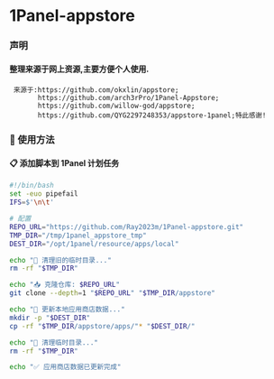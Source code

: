 # 1Panel-appstore

### 声明
#### 整理来源于网上资源,主要方便个人使用.
     来源于:https://github.com/okxlin/appstore;
           https://github.com/arch3rPro/1Panel-Appstore;
           https://github.com/willow-god/appstore;
           https://github.com/QYG2297248353/appstore-1panel;特此感谢!
   
### 🚀 使用方法

#### 📋 添加脚本到 1Panel 计划任务
```bash
#!/bin/bash
set -euo pipefail
IFS=$'\n\t'

# 配置
REPO_URL="https://github.com/Ray2023m/1Panel-appstore.git"
TMP_DIR="/tmp/1panel_appstore_tmp"
DEST_DIR="/opt/1panel/resource/apps/local"

echo "🧹 清理旧的临时目录..."
rm -rf "$TMP_DIR"

echo "📥 克隆仓库: $REPO_URL"
git clone --depth=1 "$REPO_URL" "$TMP_DIR/appstore"

echo "📂 更新本地应用商店数据..."
mkdir -p "$DEST_DIR"
cp -rf "$TMP_DIR/appstore/apps/"* "$DEST_DIR/"

echo "🧹 清理临时目录..."
rm -rf "$TMP_DIR"

echo "✅ 应用商店数据已更新完成"
```
